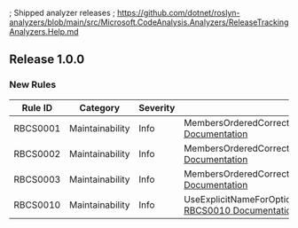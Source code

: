 ﻿; Shipped analyzer releases
; https://github.com/dotnet/roslyn-analyzers/blob/main/src/Microsoft.CodeAnalysis.Analyzers/ReleaseTrackingAnalyzers.Help.md

## Release 1.0.0

### New Rules

Rule ID | Category | Severity | Notes
--------|----------|----------|--------------------
RBCS0001|  Maintainability  |  Info    | MembersOrderedCorrectlyAnalyzer, [RBCS0001 Documentation](../../../docs/codeanalysis/rules/rbcs0001.md)
RBCS0002|  Maintainability  |  Info    | MembersOrderedCorrectlyAnalyzer, [RBCS0002 Documentation](../../../docs/codeanalysis/rules/rbcs0002.md)
RBCS0003|  Maintainability  |  Info    | MembersOrderedCorrectlyAnalyzer, [RBCS0003 Documentation](../../../docs/codeanalysis/rules/rbcs0003.md)
RBCS0010|  Maintainability  |  Info    | UseExplicitNameForOptionalMethodParametersAnalyzer, [RBCS0010 Documentation](../../../docs/codeanalysis/rules/rbcs0010.md)

